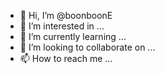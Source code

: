 - 👋 Hi, I’m @boonboonE
- 👀 I’m interested in ...
- 🌱 I’m currently learning ...
- 💞️ I’m looking to collaborate on ...
- 📫 How to reach me ...

<!---
boonboonE/boonboonE is a ✨ special ✨ repository because its `README.md` (this file) appears on your GitHub profile.
You can click the Preview link to take a look at your changes.
--->
